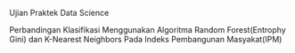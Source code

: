 Ujian Praktek Data Science

Perbandingan Klasifikasi Menggunakan Algoritma Random Forest(Entrophy Gini) dan K-Nearest Neighbors Pada Indeks Pembangunan Masyakat(IPM)

